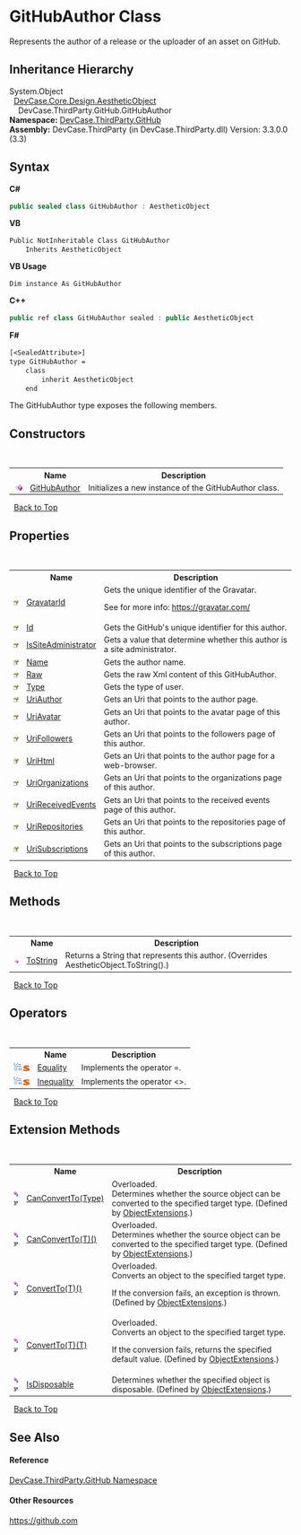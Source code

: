 # GitHubAuthor Class
 

Represents the author of a release or the uploader of an asset on GitHub.


## Inheritance Hierarchy
System.Object<br />&nbsp;&nbsp;<a href="T_DevCase_Core_Design_AestheticObject">DevCase.Core.Design.AestheticObject</a><br />&nbsp;&nbsp;&nbsp;&nbsp;DevCase.ThirdParty.GitHub.GitHubAuthor<br />
**Namespace:**&nbsp;<a href="N_DevCase_ThirdParty_GitHub">DevCase.ThirdParty.GitHub</a><br />**Assembly:**&nbsp;DevCase.ThirdParty (in DevCase.ThirdParty.dll) Version: 3.3.0.0 (3.3)

## Syntax

**C#**<br />
``` C#
public sealed class GitHubAuthor : AestheticObject
```

**VB**<br />
``` VB
Public NotInheritable Class GitHubAuthor
	Inherits AestheticObject
```

**VB Usage**<br />
``` VB Usage
Dim instance As GitHubAuthor
```

**C++**<br />
``` C++
public ref class GitHubAuthor sealed : public AestheticObject
```

**F#**<br />
``` F#
[<SealedAttribute>]
type GitHubAuthor =  
    class
        inherit AestheticObject
    end
```

The GitHubAuthor type exposes the following members.


## Constructors
&nbsp;<table><tr><th></th><th>Name</th><th>Description</th></tr><tr><td>![Public method](media/pubmethod.gif "Public method")</td><td><a href="M_DevCase_ThirdParty_GitHub_GitHubAuthor__ctor">GitHubAuthor</a></td><td>
Initializes a new instance of the GitHubAuthor class.</td></tr></table>&nbsp;
<a href="#githubauthor-class">Back to Top</a>

## Properties
&nbsp;<table><tr><th></th><th>Name</th><th>Description</th></tr><tr><td>![Public property](media/pubproperty.gif "Public property")</td><td><a href="P_DevCase_ThirdParty_GitHub_GitHubAuthor_GravatarId">GravatarId</a></td><td>
Gets the unique identifier of the Gravatar. 

 See for more info: <a href="https://gravatar.com/" target="_blank">https://gravatar.com/</a></td></tr><tr><td>![Public property](media/pubproperty.gif "Public property")</td><td><a href="P_DevCase_ThirdParty_GitHub_GitHubAuthor_Id">Id</a></td><td>
Gets the GitHub's unique identifier for this author.</td></tr><tr><td>![Public property](media/pubproperty.gif "Public property")</td><td><a href="P_DevCase_ThirdParty_GitHub_GitHubAuthor_IsSiteAdministrator">IsSiteAdministrator</a></td><td>
Gets a value that determine whether this author is a site administrator.</td></tr><tr><td>![Public property](media/pubproperty.gif "Public property")</td><td><a href="P_DevCase_ThirdParty_GitHub_GitHubAuthor_Name">Name</a></td><td>
Gets the author name.</td></tr><tr><td>![Public property](media/pubproperty.gif "Public property")</td><td><a href="P_DevCase_ThirdParty_GitHub_GitHubAuthor_Raw">Raw</a></td><td>
Gets the raw Xml content of this GitHubAuthor.</td></tr><tr><td>![Public property](media/pubproperty.gif "Public property")</td><td><a href="P_DevCase_ThirdParty_GitHub_GitHubAuthor_Type">Type</a></td><td>
Gets the type of user.</td></tr><tr><td>![Public property](media/pubproperty.gif "Public property")</td><td><a href="P_DevCase_ThirdParty_GitHub_GitHubAuthor_UriAuthor">UriAuthor</a></td><td>
Gets an Uri that points to the author page.</td></tr><tr><td>![Public property](media/pubproperty.gif "Public property")</td><td><a href="P_DevCase_ThirdParty_GitHub_GitHubAuthor_UriAvatar">UriAvatar</a></td><td>
Gets an Uri that points to the avatar page of this author.</td></tr><tr><td>![Public property](media/pubproperty.gif "Public property")</td><td><a href="P_DevCase_ThirdParty_GitHub_GitHubAuthor_UriFollowers">UriFollowers</a></td><td>
Gets an Uri that points to the followers page of this author.</td></tr><tr><td>![Public property](media/pubproperty.gif "Public property")</td><td><a href="P_DevCase_ThirdParty_GitHub_GitHubAuthor_UriHtml">UriHtml</a></td><td>
Gets an Uri that points to the author page for a web-browser.</td></tr><tr><td>![Public property](media/pubproperty.gif "Public property")</td><td><a href="P_DevCase_ThirdParty_GitHub_GitHubAuthor_UriOrganizations">UriOrganizations</a></td><td>
Gets an Uri that points to the organizations page of this author.</td></tr><tr><td>![Public property](media/pubproperty.gif "Public property")</td><td><a href="P_DevCase_ThirdParty_GitHub_GitHubAuthor_UriReceivedEvents">UriReceivedEvents</a></td><td>
Gets an Uri that points to the received events page of this author.</td></tr><tr><td>![Public property](media/pubproperty.gif "Public property")</td><td><a href="P_DevCase_ThirdParty_GitHub_GitHubAuthor_UriRepositories">UriRepositories</a></td><td>
Gets an Uri that points to the repositories page of this author.</td></tr><tr><td>![Public property](media/pubproperty.gif "Public property")</td><td><a href="P_DevCase_ThirdParty_GitHub_GitHubAuthor_UriSubscriptions">UriSubscriptions</a></td><td>
Gets an Uri that points to the subscriptions page of this author.</td></tr></table>&nbsp;
<a href="#githubauthor-class">Back to Top</a>

## Methods
&nbsp;<table><tr><th></th><th>Name</th><th>Description</th></tr><tr><td>![Public method](media/pubmethod.gif "Public method")</td><td><a href="M_DevCase_ThirdParty_GitHub_GitHubAuthor_ToString">ToString</a></td><td>
Returns a String that represents this author.
 (Overrides AestheticObject.ToString().)</td></tr></table>&nbsp;
<a href="#githubauthor-class">Back to Top</a>

## Operators
&nbsp;<table><tr><th></th><th>Name</th><th>Description</th></tr><tr><td>![Public operator](media/puboperator.gif "Public operator")![Static member](media/static.gif "Static member")</td><td><a href="M_DevCase_ThirdParty_GitHub_GitHubAuthor_op_Equality">Equality</a></td><td>
Implements the operator =.</td></tr><tr><td>![Public operator](media/puboperator.gif "Public operator")![Static member](media/static.gif "Static member")</td><td><a href="M_DevCase_ThirdParty_GitHub_GitHubAuthor_op_Inequality">Inequality</a></td><td>
Implements the operator <>.</td></tr></table>&nbsp;
<a href="#githubauthor-class">Back to Top</a>

## Extension Methods
&nbsp;<table><tr><th></th><th>Name</th><th>Description</th></tr><tr><td>![Public Extension Method](media/pubextension.gif "Public Extension Method")![Code example](media/CodeExample.png "Code example")</td><td><a href="M_DevCase_Core_Extensions_Object_ObjectExtensions_CanConvertTo">CanConvertTo(Type)</a></td><td>Overloaded.  
Determines whether the source object can be converted to the specified target type.
 (Defined by <a href="T_DevCase_Core_Extensions_Object_ObjectExtensions">ObjectExtensions</a>.)</td></tr><tr><td>![Public Extension Method](media/pubextension.gif "Public Extension Method")![Code example](media/CodeExample.png "Code example")</td><td><a href="M_DevCase_Core_Extensions_Object_ObjectExtensions_CanConvertTo__1">CanConvertTo(T)()</a></td><td>Overloaded.  
Determines whether the source object can be converted to the specified target type.
 (Defined by <a href="T_DevCase_Core_Extensions_Object_ObjectExtensions">ObjectExtensions</a>.)</td></tr><tr><td>![Public Extension Method](media/pubextension.gif "Public Extension Method")![Code example](media/CodeExample.png "Code example")</td><td><a href="M_DevCase_Core_Extensions_Object_ObjectExtensions_ConvertTo__1">ConvertTo(T)()</a></td><td>Overloaded.  
Converts an object to the specified target type. 

 If the conversion fails, an exception is thrown.
 (Defined by <a href="T_DevCase_Core_Extensions_Object_ObjectExtensions">ObjectExtensions</a>.)</td></tr><tr><td>![Public Extension Method](media/pubextension.gif "Public Extension Method")![Code example](media/CodeExample.png "Code example")</td><td><a href="M_DevCase_Core_Extensions_Object_ObjectExtensions_ConvertTo__1_1">ConvertTo(T)(T)</a></td><td>Overloaded.  
Converts an object to the specified target type. 

 If the conversion fails, returns the specified default value.
 (Defined by <a href="T_DevCase_Core_Extensions_Object_ObjectExtensions">ObjectExtensions</a>.)</td></tr><tr><td>![Public Extension Method](media/pubextension.gif "Public Extension Method")![Code example](media/CodeExample.png "Code example")</td><td><a href="M_DevCase_Core_Extensions_Object_ObjectExtensions_IsDisposable">IsDisposable</a></td><td>
Determines whether the specified object is disposable.
 (Defined by <a href="T_DevCase_Core_Extensions_Object_ObjectExtensions">ObjectExtensions</a>.)</td></tr></table>&nbsp;
<a href="#githubauthor-class">Back to Top</a>

## See Also


#### Reference
<a href="N_DevCase_ThirdParty_GitHub">DevCase.ThirdParty.GitHub Namespace</a><br />

#### Other Resources
<a href="https://github.com" target="_blank">https://github.com</a><br />